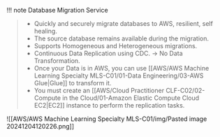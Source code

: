 
!!! note Database Migration Service
> - Quickly and securely migrate databases to AWS, resilient, self healing.
> - The source database remains available during the migration.
> - Supports Homogeneous and Heterogeneous migrations.
> - Continuous Data Replication using CDC. -> No Data Transformation.
> - Once your Data is in AWS, you can use [[AWS/AWS Machine Learning Specialty MLS-C01/01-Data Engineering/03-AWS Glue|Glue]] to transform it.
> - You must create an [[AWS/Cloud Practitioner CLF-C02/02-Compute in the Cloud/01-Amazon Elastic Compute Cloud EC2|EC2]] instance to perform the replication tasks.

![[AWS/AWS Machine Learning Specialty MLS-C01/img/Pasted image 20241204120226.png]]